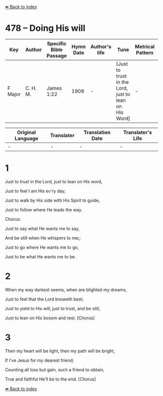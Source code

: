 [⬅️ Back to index](../README.md)

# 478 – Doing His will

Key | Author   | Specific Bible Passage     |Hymn Date |Author's life |Tune |Metrical Pattern   |Composer/Source
-- | --------- | ---------------------------|----------|--------------|-----|-------------------|-------------  
F Major |C. H. M. |James 1:22 |1908 |- |[Just to trust in the Lord, just to lean on His Word] |- |Mrs. C. H. Morris

Original Language | Translater | Translation Date   | Translater's Life  
----------------- | --------- | --------------------|-------------     
\- |- |- |-




# 1

Just to trust in the Lord, just to lean on His word,

Just to feel I am His ev'ry day;

Just to walk by His side with His Spirit to guide,

Just to follow where He leads the way.



Chorus:

Just to say what He wants me to say,

And be still when He whispers to me;;

Just to go where He wants me to go,

Just to be what He wants me to be.



# 2

When my way darkest seems, when are blighted my dreams,

Just to feel that the Lord knoweth best;

Just to yield to His will, just to trust, and be still,

Just to lean on His bosom and rest.  [Chorus]



# 3

Then my heart will be light, then my path will be bright,

If I've Jesus for my dearest friend;

Counting all loss but gain, such a friend to obtain,

True and faithful He'll be to the end.  [Chorus]

[⬅️ Back to index](../README.md)
